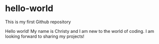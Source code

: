 # hello-world
This is my first Github repository


Hello world!  My name is Christy and I am new to the world of coding.  I am looking forward to sharing my projects!
